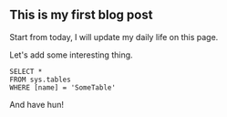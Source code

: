 ## This is my first blog post 

Start from today, I will update my daily life on this page. 

Let's add some interesting thing.

 ```tsql
 SELECT *
 FROM sys.tables
 WHERE [name] = 'SomeTable'
 ```
And have hun!
